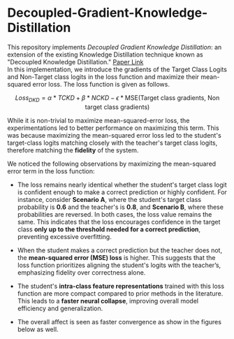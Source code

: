 # Decoupled-Gradient-Knowledge-Distillation

This repository implements *Decoupled Gradient Knowledge Distillation*: an extension of the existing Knowledge Distillation technique known as "Decoupled Knowledge Distillation." [Paper Link](https://arxiv.org/abs/2203.08679) <br> 
In this implementation, we introduce the gradients of the Target Class Logits and Non-Target class logits in the loss function and maximize their mean-squared error loss. The loss function is given as follows. 

```math 
Loss_{DKD} = \alpha * TCKD + \beta * NCKD - \epsilon * \text{MSE(Target class gradients, Non target class gradients)}  
```

While it is non-trivial to maximize mean-squared-error loss, the experimentations led to better performance on maximizing this term. This was because maximizing the mean-squared error loss led to the student's target-class logits matching closely with the teacher's target class logits, therefore matching the **fidelity** of the system. <br> 

We noticed the following observations by maximizing the mean-squared error term in the loss function:
- The loss remains nearly identical whether the student's target class logit is confident enough to make a correct prediction or highly confident. For instance, consider **Scenario A**, where the student's target class probability is **0.6** and the teacher's is **0.8**, and **Scenario B**, where these probabilities are reversed. In both cases, the loss value remains the same. This indicates that the loss encourages confidence in the target class **only up to the threshold needed for a correct prediction**, preventing excessive overfitting.  

- When the student makes a correct prediction but the teacher does not, the **mean-squared error (MSE) loss** is higher. This suggests that the loss function prioritizes aligning the student's logits with the teacher’s, emphasizing fidelity over correctness alone.  

- The student's **intra-class feature representations** trained with this loss function are more compact compared to prior methods in the literature. This leads to a **faster neural collapse**, improving overall model efficiency and generalization.

- The overall affect is seen as faster convergence as show in the figures below as well. 



